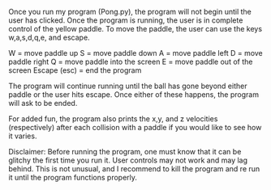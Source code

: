 Once you run my program (Pong.py), the program will not begin until the user has clicked. Once the program is running, the user is in complete control of the yellow paddle. To move the paddle, the user can use the keys w,a,s,d,q,e, and escape.

W = move paddle up
S = move paddle down
A = move paddle left
D = move paddle right
Q = move paddle into the screen
E = move paddle out of the screen
Escape (esc) = end the program

The program will continue running until the ball has gone beyond either paddle or the user hits escape. Once either of these happens, the program will ask to be ended.

For added fun, the program also prints the x,y, and z velocities (respectively) after each collision with a paddle if you would like to see how it varies.

Disclaimer: Before running the program, one must know that it can be glitchy the first time you run it. User controls may not work and may lag behind. This is not unusual, and I recommend to kill the program and re run it until the program functions properly.
